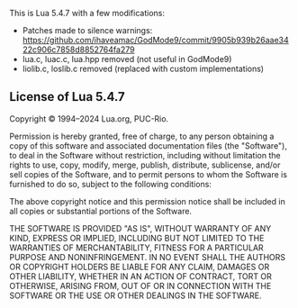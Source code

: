 This is Lua 5.4.7 with a few modifications:
* Patches made to silence warnings: https://github.com/ihaveamac/GodMode9/commit/9905b939b26aae3422c906c7858d8852764fa279
* lua.c, luac.c, lua.hpp removed (not useful in GodMode9)
* liolib.c, loslib.c removed (replaced with custom implementations)

## License of Lua 5.4.7

Copyright © 1994–2024 Lua.org, PUC-Rio.

Permission is hereby granted, free of charge, to any person obtaining a copy of this software and associated documentation files (the "Software"), to deal in the Software without restriction, including without limitation the rights to use, copy, modify, merge, publish, distribute, sublicense, and/or sell copies of the Software, and to permit persons to whom the Software is furnished to do so, subject to the following conditions:

The above copyright notice and this permission notice shall be included in all copies or substantial portions of the Software.

THE SOFTWARE IS PROVIDED "AS IS", WITHOUT WARRANTY OF ANY KIND, EXPRESS OR IMPLIED, INCLUDING BUT NOT LIMITED TO THE WARRANTIES OF MERCHANTABILITY, FITNESS FOR A PARTICULAR PURPOSE AND NONINFRINGEMENT. IN NO EVENT SHALL THE AUTHORS OR COPYRIGHT HOLDERS BE LIABLE FOR ANY CLAIM, DAMAGES OR OTHER LIABILITY, WHETHER IN AN ACTION OF CONTRACT, TORT OR OTHERWISE, ARISING FROM, OUT OF OR IN CONNECTION WITH THE SOFTWARE OR THE USE OR OTHER DEALINGS IN THE SOFTWARE.
